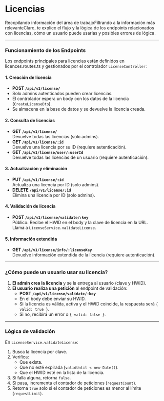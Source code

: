 # Licencias

Recopilando información del área de trabajoFiltrando a la información más relevanteClaro, te explico el flujo y la lógica de los endpoints relacionados con licencias, cómo un usuario puede usarlas y posibles errores de lógica.

***

### Funcionamiento de los Endpoints

Los endpoints principales para licencias están definidos en licences.routes.ts y gestionados por el controlador `LicenseController`:

#### 1. **Creación de licencia**

* **POST `/api/v1/license/`**
* Solo admins autenticados pueden crear licencias.
* El controlador espera un body con los datos de la licencia (`CreateLicenseDto`).
* Se almacena en la base de datos y se devuelve la licencia creada.

#### 2. **Consulta de licencias**

* **GET `/api/v1/license/`**\
  Devuelve todas las licencias (solo admins).
* **GET `/api/v1/license/:id`**\
  Devuelve una licencia por su ID (requiere autenticación).
* **GET `/api/v1/license/user/:userId`**\
  Devuelve todas las licencias de un usuario (requiere autenticación).

#### 3. **Actualización y eliminación**

* **PUT `/api/v1/license/:id`**\
  Actualiza una licencia por ID (solo admins).
* **DELETE `/api/v1/license/:id`**\
  Elimina una licencia por ID (solo admins).

#### 4. **Validación de licencia**

* **POST `/api/v1/license/validate/:key`**\
  Público. Recibe el HWID en el body y la clave de licencia en la URL.\
  Llama a `LicenseService.validateLicense`.

#### 5. **Información extendida**

* **GET `/api/v1/license/info/:licenseKey`**\
  Devuelve información extendida de la licencia (requiere autenticación).

***

### ¿Cómo puede un usuario usar su licencia?

1. **El admin crea la licencia** y se la entrega al usuario (clave y HWID).
2. **El usuario realiza una petición** al endpoint de validación:
   * **POST `/api/v1/license/validate/:key`**
   * En el body debe enviar su HWID.
   * Si la licencia es válida, activa y el HWID coincide, la respuesta será `{ valid: true }`.
   * Si no, recibirá un error o `{ valid: false }`.

***

### Lógica de validación

En `LicenseService.validateLicense`:

1. Busca la licencia por clave.
2. Verifica:
   * Que exista.
   * Que no esté expirada (`validUntil < new Date()`).
   * Que el HWID esté en la lista de la licencia.
3. Si falla alguna, retorna `false`.
4. Si pasa, incrementa el contador de peticiones (`requestCount`).
5. Retorna `true` solo si el contador de peticiones es menor al límite (`requestLimit`).
